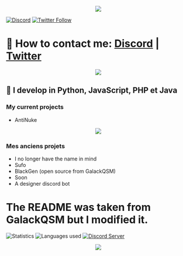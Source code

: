 <p align="center">  
<img src="https://media.discordapp.net/attachments/813341662545313832/813343404507267092/pokemon_pixel.gif">
</p>

[![Discord](https://discord.com/api/guilds/941360073471590400/embed.png)](httpttps://discord.gg/nkjs48Dq92)
[![Twitter Follow](https://img.shields.io/twitter/follow/offlyl.svg?style=social)](https://twitter.com/OffLyl)


# 🔭 How to contact me: [Discord](https://discord.gg/nkjs48Dq92) | [Twitter](https://twitter.com/OffLyl)

<p align="center">
  <img src="https://discord.c99.nl/widget/theme-4/577849509657444353.png"/>
</p>

## 🌱 I develop in Python, JavaScript, PHP et Java

### My current projects
- AntiNuke

<p align="center">  
<img src="https://komarev.com/ghpvc/?username=github&color=grey">
</p>

### Mes anciens projets
- I no longer have the name in mind
- Sufo
- BlackGen (open source from GalackQSM)
- Soon
- A designer discord bot


# The README was taken from GalackQSM but I modified it.

<img alt="Statistics" src="https://github-readme-stats.vercel.app/api?username=lyloff&show_icons=true&hide_border=true&theme=tokyonight" />

<img alt="Languages used" src="https://github-readme-stats.vercel.app/api/top-langs?username=lyloff&show_icons=true&theme=tokyonight&layout=compact" />

<a href="https://discord.gg/nkjs48Dq92">
   
  

  <img src="https://discord.com/api/guilds/941360073471590400/embed.png?style=banner2" title="Discord Server"/>

</a>

<p align="center">
<img src="https://media.discordapp.net/attachments/967058494199046248/967102566217424906/1027f80aeabcbb74a2e698be71829e9e.gif">
</p>

